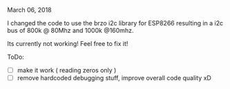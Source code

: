 March 06, 2018

I changed the code to use the brzo i2c library for ESP8266 resulting in a i2c bus of 800k @ 80Mhz and 1000k @160mhz.

Its currently not working! Feel free to fix it!

ToDo:
- [ ] make it work ( reading zeros only )
- [ ] remove hardcoded debugging stuff, improve overall code quality xD
